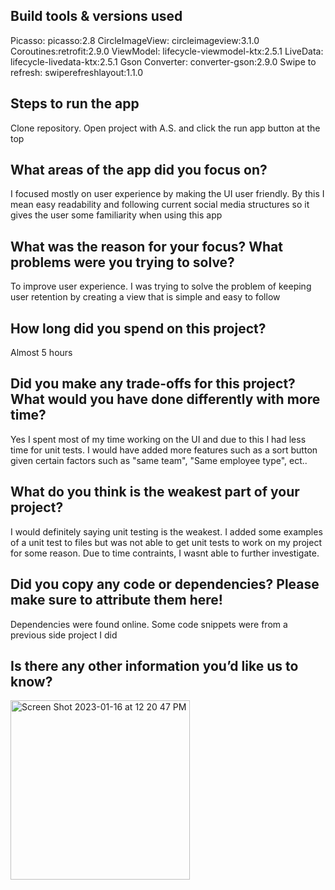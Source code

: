 ## Build tools & versions used
Picasso: picasso:2.8
CircleImageView: circleimageview:3.1.0
Coroutines:retrofit:2.9.0
ViewModel: lifecycle-viewmodel-ktx:2.5.1
LiveData: lifecycle-livedata-ktx:2.5.1
Gson Converter: converter-gson:2.9.0
Swipe to refresh: swiperefreshlayout:1.1.0

## Steps to run the app
Clone repository. Open project with A.S. and click the run app button at the top

## What areas of the app did you focus on?
I focused mostly on user experience by making the UI user friendly. By this I mean easy readability and following current social media structures so
it gives the user some familiarity when using this app

## What was the reason for your focus? What problems were you trying to solve?
To improve user experience. I was trying to solve the problem of keeping user retention by creating a view that is simple and easy to follow

## How long did you spend on this project?
Almost 5 hours

## Did you make any trade-offs for this project? What would you have done differently with more time?
Yes I spent most of my time working on the UI and due to this I had less time for unit tests. I would have added more features such as a sort
button given certain factors such as "same team", "Same employee type", ect..

## What do you think is the weakest part of your project?
I would definitely saying unit testing is the weakest. I added some examples of a unit test to files but was not able to get unit tests to work on 
my project for some reason. Due to time contraints, I wasnt able to further investigate.

## Did you copy any code or dependencies? Please make sure to attribute them here!
Dependencies were found online. Some code snippets were from a previous side project I did

## Is there any other information you’d like us to know?

<img width="287" alt="Screen Shot 2023-01-16 at 12 20 47 PM" src="https://user-images.githubusercontent.com/38301046/212759857-6251b98a-78bc-4835-952a-74b4c2d6a4c3.png">
